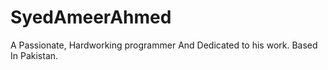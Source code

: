 # SyedAmeerAhmed
A Passionate, Hardworking programmer And Dedicated to his work. Based In Pakistan.
